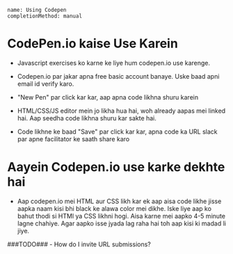 ```ngMeta
name: Using Codepen
completionMethod: manual
```

# CodePen.io kaise Use Karein

- Javascript exercises ko karne ke liye hum codepen.io use karenge.

- Codepen.io par jakar apna free basic account banaye. Uske baad apni email id verify karo.
 
- "New Pen" par click kar kar, aap apna code likhna shuru karein

- HTML/CSS/JS editor mein jo likha hua hai, woh already aapas mei linked hai. Aap seedha code likhna shuru kar sakte hai.

- Code likhne ke baad "Save" par click kar kar, apna code ka URL slack par apne facilitator ke saath share karo


# Aayein Codepen.io use karke dekhte hai
- Aap codepen.io mei HTML aur CSS likh kar ek aap aisa code likhe jisse aapka naam kisi bhi black ke alawa color mei dikhe. Iske liye aap ko bahut thodi si HTMl ya CSS likhni hogi. Aisa karne mei aapko 4-5 minute lagne chahiye. Agar aapko isse jyada lag raha hai toh aap kisi ki madad li jiye.


###TODO### - How do I invite URL submissions?

